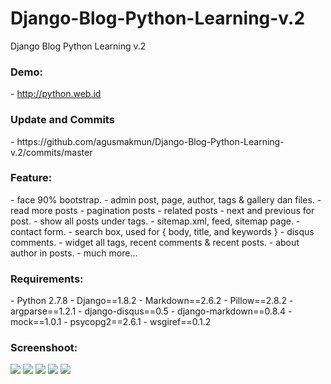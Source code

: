 # Django-Blog-Python-Learning-v.2
Django Blog Python Learning v.2

<h3> Demo:</h3>
- <a href="http://python.web.id/" target="_blank">http://python.web.id</a>

<h3> Update and Commits</h3>
- https://github.com/agusmakmun/Django-Blog-Python-Learning-v.2/commits/master

<h3> Feature:</h3>
- face 90% bootstrap.
- admin post, page, author, tags & gallery dan files.
- read more posts
- pagination posts
- related posts
- next and previous for post.
- show all posts under tags.
- sitemap.xml, feed, sitemap page.
- contact form.
- search box, used for { body, title, and keywords }
- disqus comments.
- widget all tags, recent comments & recent posts.
- about author in posts.
- much more...

<h3>Requirements:</h3>
- Python 2.7.8
- Django==1.8.2
- Markdown==2.6.2
- Pillow==2.8.2
- argparse==1.2.1
- django-disqus==0.5
- django-markdown==0.8.4
- mock==1.0.1
- psycopg2==2.6.1
- wsgiref==0.1.2

<h3>Screenshoot:</h3>
<img src="https://scontent-sin1-1.xx.fbcdn.net/hphotos-xlf1/v/t1.0-9/11986960_1028630287170020_1518907652887844598_n.jpg?oh=d6202af01555ddad9e878a506d460751&oe=5663098F"/>

<img src="https://scontent-sin1-1.xx.fbcdn.net/hphotos-xtf1/v/t1.0-9/11951226_1029677697065279_7838782424142095265_n.jpg?oh=4271328922c9b91747c808aca3ed7fb2&oe=5664DD94"/>

<img src="https://fbcdn-sphotos-h-a.akamaihd.net/hphotos-ak-xpt1/v/t1.0-9/10521912_1029678293731886_7939045321269613792_n.jpg?oh=718fd54d5c88329d34e4a833732e0cf2&oe=56744993&__gda__=1449351955_09e525930cc33c7b8f3e7790f103aa74"/>

<img src="https://scontent-sin1-1.xx.fbcdn.net/hphotos-xpf1/v/t1.0-9/10801616_1028639380502444_751587710051397424_n.jpg?oh=bb1740b0e2824f66506cb8f681b7c5e2&oe=56707403"/>

<img src="https://fbcdn-sphotos-g-a.akamaihd.net/hphotos-ak-xpf1/v/t1.0-9/11666042_1028636973836018_6227873335844267928_n.jpg?oh=c4c3343b122f6bb572ba63f014092fab&oe=56761D3A&__gda__=1449697797_1feeb68c6d9d36e0ea475ce105f97fa2"/>

